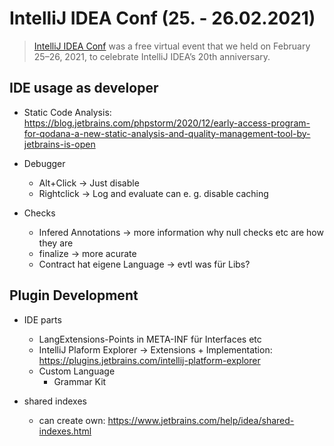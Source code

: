 IntelliJ IDEA Conf (25. - 26.02.2021)
===

> [IntelliJ IDEA Conf](https://www.jetbrains.com/lp/intellijidea-20-anniversary/) was a free virtual event that we held on February 25–26, 2021, to celebrate IntelliJ IDEA’s 20th anniversary.

## IDE usage as developer

- Static Code Analysis: https://blog.jetbrains.com/phpstorm/2020/12/early-access-program-for-qodana-a-new-static-analysis-and-quality-management-tool-by-jetbrains-is-open

- Debugger
    - Alt+Click -> Just disable
    - Rightclick -> Log and evaluate can e. g. disable caching

- Checks
    - Infered Annotations -> more information why null checks etc are how they are
    - finalize -> more acurate
    - Contract hat eigene Language -> evtl was für Libs?


## Plugin Development

- IDE parts
    - LangExtensions-Points in META-INF für Interfaces etc
    - IntelliJ  Plaform Explorer -> Extensions + Implementation: https://plugins.jetbrains.com/intellij-platform-explorer
    - Custom Language
        - Grammar Kit

- shared indexes
    - can create own: https://www.jetbrains.com/help/idea/shared-indexes.html

